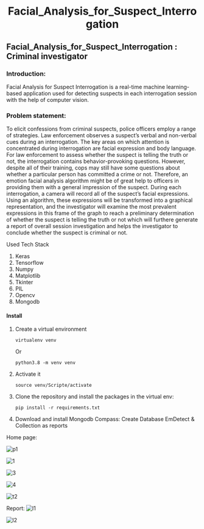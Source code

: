 <div align="center">

# Facial_Analysis_for_Suspect_Interrogation

</div>

## Facial_Analysis_for_Suspect_Interrogation : Criminal investigator 

### Introduction:
Facial Analysis for Suspect Interrogation is a real-time machine learning-based application used for detecting suspects in each interrogation session with the help of computer vision.

### Problem statement:
To elicit confessions from criminal suspects, police officers employ a range of strategies. Law
enforcement observes a suspect’s verbal and non-verbal cues during an interrogation. The key
areas on which attention is concentrated during interrogation are facial expression and body
language. For law enforcement to assess whether the suspect is telling the truth or not, the
interrogation contains behavior-provoking questions. However, despite all of their training,
cops may still have some questions about whether a particular person has committed a crime
or not. Therefore, an emotion facial analysis algorithm might be of great help to officers in providing
them with a general impression of the suspect. During each interrogation, a camera will record
all of the suspect’s facial expressions. Using an algorithm, these expressions will be transformed
into a graphical representation, and the investigator will examine the most prevalent expressions
in this frame of the graph to reach a preliminary determination of whether the suspect is telling
the truth or not which will furthere generate a report of overall session investigation and helps the
investigator to conclude whether the suspect is criminal or not.

Used Tech Stack
1. Keras
2. Tensorflow
3. Numpy
4. Matplotlib
5. Tkinter
6. PIL
7. Opencv
8. Mongodb

#### Install

1. Create a virtual environment

    `virtualenv venv`

    Or

    `python3.8 -m venv venv`

2. Activate it

    `source venv/Scripte/activate`

3. Clone the repository and install the packages in the virtual env:

    `pip install -r requirements.txt`

4. Download and install Mongodb Compass:
       Create Database EmDetect & Collection as reports
    
Home page:
    
![p1](https://github.com/OMDUBEY21/Facial_Analysis_for_Suspect_Interrogation/assets/84987833/c6033c2a-6683-49bb-8109-bdf87f509a43)

![1](https://github.com/OMDUBEY21/Facial_Analysis_for_Suspect_Interrogation/assets/84987833/a8ae4e33-f490-4c4e-9aff-2f167adcde69)

![3](https://github.com/OMDUBEY21/Facial_Analysis_for_Suspect_Interrogation/assets/84987833/0decac6d-d47c-46be-b339-37beeab2ab68)

![4](https://github.com/OMDUBEY21/Facial_Analysis_for_Suspect_Interrogation/assets/84987833/a3a60b05-8adc-4dbd-95da-07975f69a30d)

![t2](https://github.com/OMDUBEY21/Facial_Analysis_for_Suspect_Interrogation/assets/84987833/64798c66-2ac8-4ce7-8916-b7cb06b5bdaa)

Report:
    ![l1](https://github.com/OMDUBEY21/Facial_Analysis_for_Suspect_Interrogation/assets/84987833/37e27a7e-8889-4989-a581-1c5cf3e3dff6)

   ![l2](https://github.com/OMDUBEY21/Facial_Analysis_for_Suspect_Interrogation/assets/84987833/e33b8e4c-f8fe-4ef6-b350-f095428f63bc)
